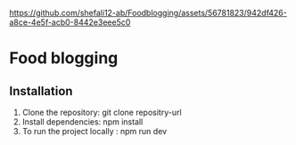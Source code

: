 https://github.com/shefali12-ab/Foodblogging/assets/56781823/942df426-a8ce-4e5f-acb0-8442e3eee5c0
# Food blogging

## Installation

1. Clone the repository: git clone repositry-url
2. Install dependencies: npm install
3. To run the project locally : npm run dev

   


